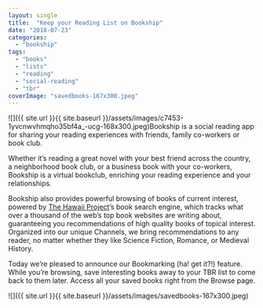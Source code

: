 ```yaml
---
layout: single
title:  "Keep your Reading List on Bookship"
date: "2018-07-23"
categories: 
  - "bookship"
tags: 
  - "books"
  - "lists"
  - "reading"
  - "social-reading"
  - "tbr"
coverImage: "savedbooks-167x300.jpeg"
---
```


![]({{ site.url }}{{ site.baseurl }}/assets/images/c7453-1yvcnwvhmqho35bf4a_-ucg-168x300.jpeg)Bookship is a social reading app for sharing your reading experiences with friends, family co-workers or book club.

Whether it’s reading a great novel with your best friend across the country, a neighborhood book club, or a business book with your co-workers, Bookship is a virtual bookclub, enriching your reading experience and your relationships.

Bookship also provides powerful browsing of books of current interest, powered by [The Hawaii Project](https://www.thehawaiiproject.com)’s book search engine, which tracks what over a thousand of the web’s top book websites are writing about, guaranteeing you recommendations of high quality books of topical interest. Organized into our unique Channels, we bring recommendations to any reader, no matter whether they like Science Fiction, Romance, or Medieval History.

Today we’re pleased to announce our Bookmarking (ha! get it?!) feature. While you’re browsing, save interesting books away to your TBR list to come back to them later. Access all your saved books right from the Browse page.

![]({{ site.url }}{{ site.baseurl }}/assets/images/savedbooks-167x300.jpeg)
